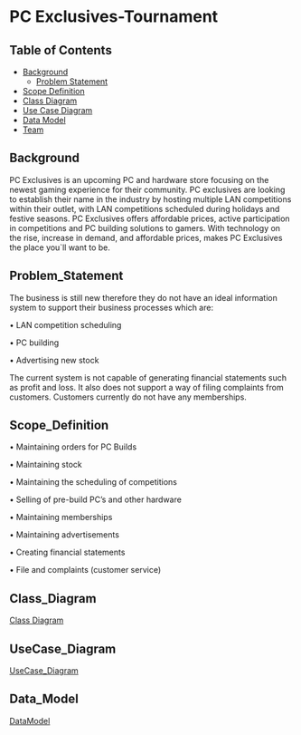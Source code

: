 # PC Exclusives-Tournament

## Table of Contents

- [Background](#Background)
  - [Problem Statement](#Problem_Statement)
- [Scope Definition](#Scope_Definition)
- [Class Diagram](#Class_Diagram)
- [Use Case Diagram](#UseCase_Diagram)
- [Data Model](#Data_Model)
- [Team](#Team)

## Background

PC Exclusives is an upcoming PC and hardware store focusing on the newest gaming experience for their community.
PC exclusives are looking to establish their name in the industry by hosting multiple LAN competitions within their outlet, with LAN competitions scheduled during holidays and festive seasons. PC Exclusives offers affordable prices, active participation in competitions and PC building solutions to gamers.
With technology on the rise, increase in demand, and affordable prices, makes PC Exclusives the place you`ll want to be.

## Problem_Statement

The business is still new therefore they do not have an ideal information system to support their business processes which are:

•	LAN competition scheduling

•	PC building 

•	Advertising new stock

The current system is not capable of generating financial statements such as profit and loss.
It also does not support a way of filing complaints from customers.
Customers currently do not have any memberships.

## Scope_Definition

•	Maintaining orders for PC Builds

•	Maintaining stock

•	Maintaining the scheduling of competitions

•	Selling of pre-build PC’s and other hardware

•	Maintaining memberships

•	Maintaining advertisements

•	Creating financial statements

•	File and complaints (customer service)

## Class_Diagram

[Class Diagram](https://github.com/TshimbiluniRSA/CMPG223-GROUP-PROJECT/blob/main/Files/Class%20Diagram.pdf)

## UseCase_Diagram

[UseCase_Diagram](https://github.com/TshimbiluniRSA/CMPG223-GROUP-PROJECT/blob/main/Files/UseCase_Diagram.png)

## Data_Model

[DataModel](https://github.com/TshimbiluniRSA/CMPG223-GROUP-PROJECT/blob/main/Files/DataModel.pdf)


